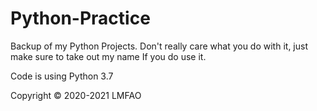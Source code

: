 # Python-Practice

Backup of my Python Projects. Don't really care what you do with it, just make sure to take out my name If you do use it.

Code is using Python 3.7

Copyright © 2020-2021 LMFAO
